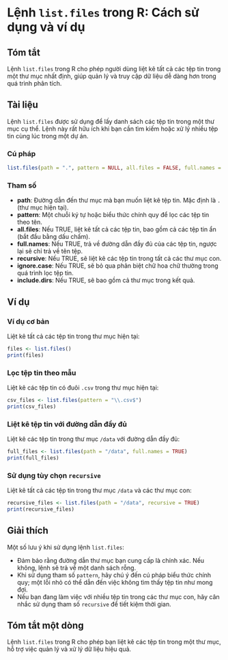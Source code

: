 <!--
Meta Description: # Lệnh `list.files` trong R: Cách sử dụng và ví dụ ## Tóm tắt Lệnh `list.files` trong R cho phép người dùng liệt kê tất cả các tệp tin trong một thư m...
Meta Keywords: tệp, tin, trong, các, files
-->

# Lệnh `list.files` trong R: Cách sử dụng và ví dụ

## Tóm tắt
Lệnh `list.files` trong R cho phép người dùng liệt kê tất cả các tệp tin trong một thư mục nhất định, giúp quản lý và truy cập dữ liệu dễ dàng hơn trong quá trình phân tích.

## Tài liệu
Lệnh `list.files` được sử dụng để lấy danh sách các tệp tin trong một thư mục cụ thể. Lệnh này rất hữu ích khi bạn cần tìm kiếm hoặc xử lý nhiều tệp tin cùng lúc trong một dự án. 

### Cú pháp
```R
list.files(path = ".", pattern = NULL, all.files = FALSE, full.names = FALSE, recursive = FALSE, ignore.case = FALSE, include.dirs = FALSE)
```

### Tham số
- **path**: Đường dẫn đến thư mục mà bạn muốn liệt kê tệp tin. Mặc định là `.` (thư mục hiện tại).
- **pattern**: Một chuỗi ký tự hoặc biểu thức chính quy để lọc các tệp tin theo tên.
- **all.files**: Nếu TRUE, liệt kê tất cả các tệp tin, bao gồm cả các tệp tin ẩn (bắt đầu bằng dấu chấm).
- **full.names**: Nếu TRUE, trả về đường dẫn đầy đủ của các tệp tin, ngược lại sẽ chỉ trả về tên tệp.
- **recursive**: Nếu TRUE, sẽ liệt kê các tệp tin trong tất cả các thư mục con.
- **ignore.case**: Nếu TRUE, sẽ bỏ qua phân biệt chữ hoa chữ thường trong quá trình lọc tệp tin.
- **include.dirs**: Nếu TRUE, sẽ bao gồm cả thư mục trong kết quả.

## Ví dụ
### Ví dụ cơ bản
Liệt kê tất cả các tệp tin trong thư mục hiện tại:
```R
files <- list.files()
print(files)
```

### Lọc tệp tin theo mẫu
Liệt kê các tệp tin có đuôi `.csv` trong thư mục hiện tại:
```R
csv_files <- list.files(pattern = "\\.csv$")
print(csv_files)
```

### Liệt kê tệp tin với đường dẫn đầy đủ
Liệt kê các tệp tin trong thư mục `/data` với đường dẫn đầy đủ:
```R
full_files <- list.files(path = "/data", full.names = TRUE)
print(full_files)
```

### Sử dụng tùy chọn `recursive`
Liệt kê tất cả các tệp tin trong thư mục `/data` và các thư mục con:
```R
recursive_files <- list.files(path = "/data", recursive = TRUE)
print(recursive_files)
```

## Giải thích
Một số lưu ý khi sử dụng lệnh `list.files`:
- Đảm bảo rằng đường dẫn thư mục bạn cung cấp là chính xác. Nếu không, lệnh sẽ trả về một danh sách rỗng.
- Khi sử dụng tham số `pattern`, hãy chú ý đến cú pháp biểu thức chính quy; một lỗi nhỏ có thể dẫn đến việc không tìm thấy tệp tin như mong đợi.
- Nếu bạn đang làm việc với nhiều tệp tin trong các thư mục con, hãy cân nhắc sử dụng tham số `recursive` để tiết kiệm thời gian.

## Tóm tắt một dòng
Lệnh `list.files` trong R cho phép bạn liệt kê các tệp tin trong một thư mục, hỗ trợ việc quản lý và xử lý dữ liệu hiệu quả.